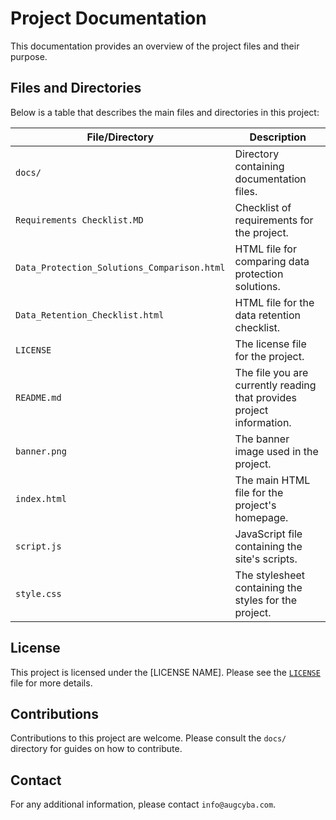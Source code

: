# Project Documentation

This documentation provides an overview of the project files and their purpose.

## Files and Directories

Below is a table that describes the main files and directories in this project:

| File/Directory                            | Description                                                            |
| ----------------------------------------- | ---------------------------------------------------------------------- |
| `docs/`                                   | Directory containing documentation files.                              |
| `Requirements Checklist.MD`               | Checklist of requirements for the project.                             |
| `Data_Protection_Solutions_Comparison.html` | HTML file for comparing data protection solutions.                     |
| `Data_Retention_Checklist.html`           | HTML file for the data retention checklist.                            |
| `LICENSE`                                 | The license file for the project.                                      |
| `README.md`                               | The file you are currently reading that provides project information. |
| `banner.png`                              | The banner image used in the project.                                 |
| `index.html`                              | The main HTML file for the project's homepage.                         |
| `script.js`                               | JavaScript file containing the site's scripts.                         |
| `style.css`                               | The stylesheet containing the styles for the project.                  |

## License

This project is licensed under the [LICENSE NAME]. Please see the [`LICENSE`](LICENSE) file for more details.

## Contributions

Contributions to this project are welcome. Please consult the `docs/` directory for guides on how to contribute.

## Contact

For any additional information, please contact `info@augcyba.com`.
